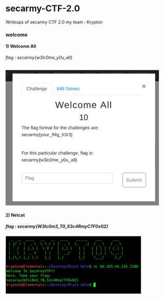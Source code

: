 # secarmy-CTF-2.0
Writeups of secarmy CTF 2.0
my team : Krypton

### welcome 

#### 1) Welcome All
  ###### flag : secarmy{w3lc0me_y0u_all}

![Welcome All](https://raw.githubusercontent.com/madhusudanbabar/secarmy-CTF-2.0/master/welcome.png)

#### 2) Netcat 
  ##### flag : secarmy{W3lc0m3_T0_S3c4RmyC7F0x02}
  
  ![netcat](https://raw.githubusercontent.com/madhusudanbabar/secarmy-CTF-2.0/master/welcome%20nc.png)

